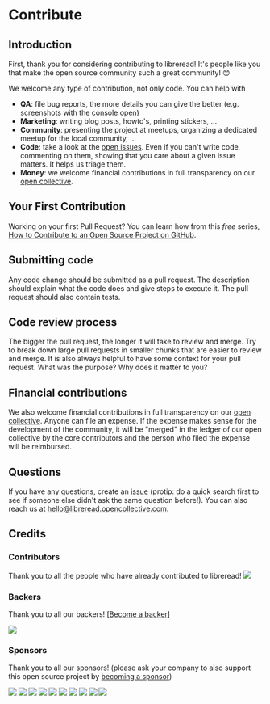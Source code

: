 # Contribute

## Introduction

First, thank you for considering contributing to libreread! It's people like you that make the open source community such a great community! 😊

We welcome any type of contribution, not only code. You can help with 
- **QA**: file bug reports, the more details you can give the better (e.g. screenshots with the console open)
- **Marketing**: writing blog posts, howto's, printing stickers, ...
- **Community**: presenting the project at meetups, organizing a dedicated meetup for the local community, ...
- **Code**: take a look at the [open issues](issues). Even if you can't write code, commenting on them, showing that you care about a given issue matters. It helps us triage them.
- **Money**: we welcome financial contributions in full transparency on our [open collective](https://opencollective.com/libreread).

## Your First Contribution

Working on your first Pull Request? You can learn how from this *free* series, [How to Contribute to an Open Source Project on GitHub](https://egghead.io/series/how-to-contribute-to-an-open-source-project-on-github).

## Submitting code

Any code change should be submitted as a pull request. The description should explain what the code does and give steps to execute it. The pull request should also contain tests.

## Code review process

The bigger the pull request, the longer it will take to review and merge. Try to break down large pull requests in smaller chunks that are easier to review and merge.
It is also always helpful to have some context for your pull request. What was the purpose? Why does it matter to you?

## Financial contributions

We also welcome financial contributions in full transparency on our [open collective](https://opencollective.com/libreread).
Anyone can file an expense. If the expense makes sense for the development of the community, it will be "merged" in the ledger of our open collective by the core contributors and the person who filed the expense will be reimbursed.

## Questions

If you have any questions, create an [issue](issue) (protip: do a quick search first to see if someone else didn't ask the same question before!).
You can also reach us at hello@libreread.opencollective.com.

## Credits

### Contributors

Thank you to all the people who have already contributed to libreread!
<a href="graphs/contributors"><img src="https://opencollective.com/libreread/contributors.svg?width=890" /></a>


### Backers

Thank you to all our backers! [[Become a backer](https://opencollective.com/libreread#backer)]

<a href="https://opencollective.com/libreread#backers" target="_blank"><img src="https://opencollective.com/libreread/backers.svg?width=890"></a>


### Sponsors

Thank you to all our sponsors! (please ask your company to also support this open source project by [becoming a sponsor](https://opencollective.com/libreread#sponsor))

<a href="https://opencollective.com/libreread/sponsor/0/website" target="_blank"><img src="https://opencollective.com/libreread/sponsor/0/avatar.svg"></a>
<a href="https://opencollective.com/libreread/sponsor/1/website" target="_blank"><img src="https://opencollective.com/libreread/sponsor/1/avatar.svg"></a>
<a href="https://opencollective.com/libreread/sponsor/2/website" target="_blank"><img src="https://opencollective.com/libreread/sponsor/2/avatar.svg"></a>
<a href="https://opencollective.com/libreread/sponsor/3/website" target="_blank"><img src="https://opencollective.com/libreread/sponsor/3/avatar.svg"></a>
<a href="https://opencollective.com/libreread/sponsor/4/website" target="_blank"><img src="https://opencollective.com/libreread/sponsor/4/avatar.svg"></a>
<a href="https://opencollective.com/libreread/sponsor/5/website" target="_blank"><img src="https://opencollective.com/libreread/sponsor/5/avatar.svg"></a>
<a href="https://opencollective.com/libreread/sponsor/6/website" target="_blank"><img src="https://opencollective.com/libreread/sponsor/6/avatar.svg"></a>
<a href="https://opencollective.com/libreread/sponsor/7/website" target="_blank"><img src="https://opencollective.com/libreread/sponsor/7/avatar.svg"></a>
<a href="https://opencollective.com/libreread/sponsor/8/website" target="_blank"><img src="https://opencollective.com/libreread/sponsor/8/avatar.svg"></a>
<a href="https://opencollective.com/libreread/sponsor/9/website" target="_blank"><img src="https://opencollective.com/libreread/sponsor/9/avatar.svg"></a>

<!-- This `CONTRIBUTING.md` is based on @nayafia's template https://github.com/nayafia/contributing-template -->